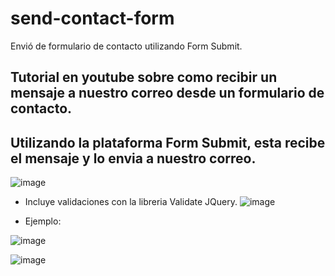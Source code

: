 # send-contact-form
Envió de formulario de contacto utilizando Form Submit.
## Tutorial en youtube sobre como recibir un mensaje a nuestro correo desde un formulario de contacto. 
## Utilizando la plataforma Form Submit, esta recibe el mensaje y lo envia a nuestro correo.

![image](https://user-images.githubusercontent.com/64493715/134988218-bb959bd0-f4d8-4c7b-b008-bfbc30f1c386.png)

- Incluye validaciones con la libreria Validate JQuery.
![image](https://user-images.githubusercontent.com/64493715/134988334-f6fe58e4-84b2-47ef-b8a8-9c853b03bd24.png)

- Ejemplo:

![image](https://user-images.githubusercontent.com/64493715/134988527-99ef1ded-0001-4dbc-92b8-b2f677128f24.png)


![image](https://user-images.githubusercontent.com/64493715/134988656-14b92058-628f-47b2-9f93-bac0acff0e36.png)

